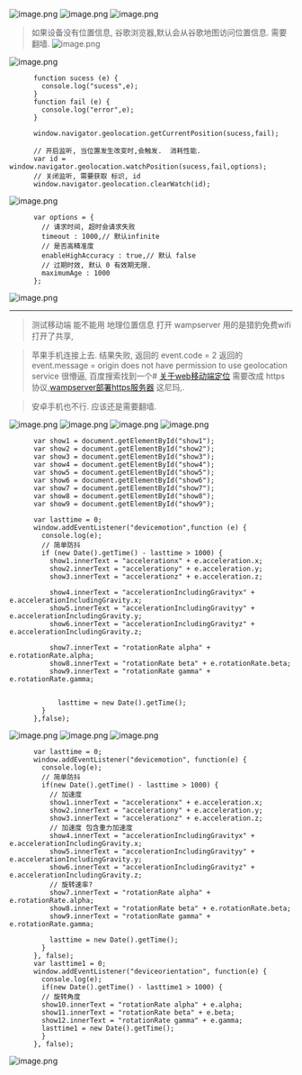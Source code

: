 ![image.png](https://upload-images.jianshu.io/upload_images/13637909-ecfcd91a6c0c46a4.png?imageMogr2/auto-orient/strip%7CimageView2/2/w/1240)
![image.png](https://upload-images.jianshu.io/upload_images/13637909-b1be5163c5e52222.png?imageMogr2/auto-orient/strip%7CimageView2/2/w/1240)
![image.png](https://upload-images.jianshu.io/upload_images/13637909-8d81cfcc675bb4c3.png?imageMogr2/auto-orient/strip%7CimageView2/2/w/1240)
> 如果设备没有位置信息, 谷歌浏览器,默认会从谷歌地图访问位置信息.
需要翻墙.
![image.png](https://upload-images.jianshu.io/upload_images/13637909-16a7f6650f64852c.png?imageMogr2/auto-orient/strip%7CimageView2/2/w/1240)

![image.png](https://upload-images.jianshu.io/upload_images/13637909-842a9e6e24c3dc8e.png?imageMogr2/auto-orient/strip%7CimageView2/2/w/1240)


```
      function sucess (e) {
      	console.log("sucess",e);
      }
      function fail (e) {
      	console.log("error",e);
      }
      
      window.navigator.geolocation.getCurrentPosition(sucess,fail);
```
```
      // 开启监听, 当位置发生改变时,会触发.  消耗性能.
      var id = window.navigator.geolocation.watchPosition(sucess,fail,options);
      // 关闭监听, 需要获取 标识, id
      window.navigator.geolocation.clearWatch(id);
```
![image.png](https://upload-images.jianshu.io/upload_images/13637909-ef8ffca994f14cb6.png?imageMogr2/auto-orient/strip%7CimageView2/2/w/1240)
```
      var options = {
        // 请求时间, 超时会请求失败
        timeout : 1000,// 默认infinite
        // 是否高精准度
        enableHighAccuracy : true,// 默认 false
        // 过期时效, 默认 0 有效期无限.
        maximumAge : 1000
      };
```
![image.png](https://upload-images.jianshu.io/upload_images/13637909-edc979ce6e4a5df3.png?imageMogr2/auto-orient/strip%7CimageView2/2/w/1240)

---

> 测试移动端 能不能用 地理位置信息
> 打开 wampserver
> 用的是猎豹免费wifi 打开了共享,

>苹果手机连接上去.
> 结果失败, 返回的 event.code = 2
> 返回的 event.message = origin does not have permission to use geolocation service
> 很懵逼, 百度搜索找到一个# [关于web移动端定位](https://www.cnblogs.com/jishuzhaichen/p/5933660.html)
> 需要改成 https 协议,[wampserver部署https服务器](https://blog.csdn.net/chrislincp/article/details/72867403) 这尼玛,.

> 安卓手机也不行.
应该还是需要翻墙.

![image.png](https://upload-images.jianshu.io/upload_images/13637909-5f9cc8b8b0979ad8.png?imageMogr2/auto-orient/strip%7CimageView2/2/w/1240)
![image.png](https://upload-images.jianshu.io/upload_images/13637909-61814a61503c65db.png?imageMogr2/auto-orient/strip%7CimageView2/2/w/1240)
![image.png](https://upload-images.jianshu.io/upload_images/13637909-92827805e076b555.png?imageMogr2/auto-orient/strip%7CimageView2/2/w/1240)
![image.png](https://upload-images.jianshu.io/upload_images/13637909-1bdcc1c1620e6354.png?imageMogr2/auto-orient/strip%7CimageView2/2/w/1240)
```
      var show1 = document.getElementById("show1");
      var show2 = document.getElementById("show2");
      var show3 = document.getElementById("show3");
      var show4 = document.getElementById("show4");
      var show5 = document.getElementById("show5");
      var show6 = document.getElementById("show6");
      var show7 = document.getElementById("show7");
      var show8 = document.getElementById("show8");
      var show9 = document.getElementById("show9");
      
      var lasttime = 0;
      window.addEventListener("devicemotion",function (e) {
      	console.log(e);
      	// 简单防抖
      	if (new Date().getTime() - lasttime > 1000) {
      	  show1.innerText = "accelerationx" + e.acceleration.x;
      	  show2.innerText = "accelerationy" + e.acceleration.y;
      	  show3.innerText = "accelerationz" + e.acceleration.z;
      	  
      	  show4.innerText = "accelerationIncludingGravityx" + e.accelerationIncludingGravity.x;
      	  show5.innerText = "accelerationIncludingGravityy" + e.accelerationIncludingGravity.y;
      	  show6.innerText = "accelerationIncludingGravityz" + e.accelerationIncludingGravity.z;
      	  
      	  show7.innerText = "rotationRate alpha" + e.rotationRate.alpha;
      	  show8.innerText = "rotationRate beta" + e.rotationRate.beta;
      	  show9.innerText = "rotationRate gamma" + e.rotationRate.gamma;
      	  
      	  
      		lasttime = new Date().getTime();
      	}
      },false);
```
![image.png](https://upload-images.jianshu.io/upload_images/13637909-026690c4947aebed.png?imageMogr2/auto-orient/strip%7CimageView2/2/w/1240)
![image.png](https://upload-images.jianshu.io/upload_images/13637909-eb1986e0c7870f81.png?imageMogr2/auto-orient/strip%7CimageView2/2/w/1240)
![image.png](https://upload-images.jianshu.io/upload_images/13637909-e209a5b3f4a53852.png?imageMogr2/auto-orient/strip%7CimageView2/2/w/1240)
```
      var lasttime = 0;
      window.addEventListener("devicemotion", function(e) {
        console.log(e);
        // 简单防抖
        if(new Date().getTime() - lasttime > 1000) {
          // 加速度
          show1.innerText = "accelerationx" + e.acceleration.x;
          show2.innerText = "accelerationy" + e.acceleration.y;
          show3.innerText = "accelerationz" + e.acceleration.z;
          // 加速度 包含重力加速度
          show4.innerText = "accelerationIncludingGravityx" + e.accelerationIncludingGravity.x;
          show5.innerText = "accelerationIncludingGravityy" + e.accelerationIncludingGravity.y;
          show6.innerText = "accelerationIncludingGravityz" + e.accelerationIncludingGravity.z;
          // 旋转速率?
          show7.innerText = "rotationRate alpha" + e.rotationRate.alpha;
          show8.innerText = "rotationRate beta" + e.rotationRate.beta;
          show9.innerText = "rotationRate gamma" + e.rotationRate.gamma;

          lasttime = new Date().getTime();
        }
      }, false);
      var lasttime1 = 0;
      window.addEventListener("deviceorientation", function(e) {
        console.log(e);
        if(new Date().getTime() - lasttime1 > 1000) {
        // 旋转角度
        show10.innerText = "rotationRate alpha" + e.alpha;
        show11.innerText = "rotationRate beta" + e.beta;
        show12.innerText = "rotationRate gamma" + e.gamma;
        lasttime1 = new Date().getTime();
        }
      }, false);
```
![image.png](https://upload-images.jianshu.io/upload_images/13637909-2862888116bbab29.png?imageMogr2/auto-orient/strip%7CimageView2/2/w/1240)
